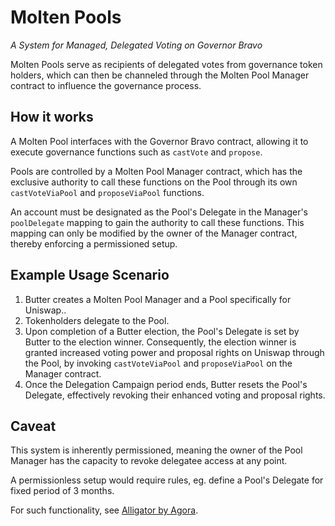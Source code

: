 # Molten Pools

_A System for Managed, Delegated Voting on Governor Bravo_

Molten Pools serve as recipients of delegated votes from governance token
holders, which can then be channeled through the Molten Pool Manager contract to
influence the governance process.

## How it works

A Molten Pool interfaces with the Governor Bravo contract, allowing it to
execute governance functions such as `castVote` and `propose`.

Pools are controlled by a Molten Pool Manager contract, which has the exclusive
authority to call these functions on the Pool through its own `castVoteViaPool`
and `proposeViaPool` functions.

An account must be designated as the Pool's Delegate in the Manager's
`poolDelegate` mapping to gain the authority to call these functions. This
mapping can only be modified by the owner of the Manager contract, thereby
enforcing a permissioned setup.

## Example Usage Scenario

1. Butter creates a Molten Pool Manager and a Pool specifically for Uniswap..
2. Tokenholders delegate to the Pool.
3. Upon completion of a Butter election, the Pool's Delegate is set by Butter to
   the election winner. Consequently, the election winner is granted increased
   voting power and proposal rights on Uniswap through the Pool, by invoking
   `castVoteViaPool` and `proposeViaPool` on the Manager contract.
4. Once the Delegation Campaign period ends, Butter resets the Pool's Delegate,
   effectively revoking their enhanced voting and proposal rights.

## Caveat

This system is inherently permissioned, meaning the owner of the Pool Manager
has the capacity to revoke delegatee access at any point.

A permissionless setup would require rules, eg. define a Pool's Delegate for
fixed period of 3 months.

For such functionality, see [Alligator by
Agora](https://github.com/voteagora/liquid-delegator).
